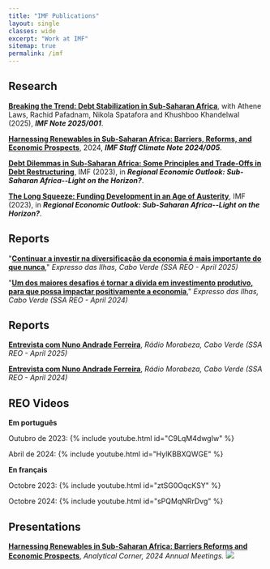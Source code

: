 ```yaml
---
title: "IMF Publications"
layout: single
classes: wide
excerpt: "Work at IMF"
sitemap: true
permalink: /imf
---
```


## Research
[**Breaking the Trend: Debt Stabilization in Sub-Saharan Africa**](https://www.imf.org/en/Publications/REO/SSA/Issues/2025/04/25/regional-economic-outlook-for-sub-saharan-africa-april-2025), with Athene Laws, Rachid Pafadnam, Nikola Spatafora and Khushboo Khandelwal (2025), ***IMF Note 2025/001***.

[**Harnessing Renewables in Sub-Saharan Africa: Barriers, Reforms, and Economic Prospects**](https://www.imf.org/en/Publications/staff-climate-notes/Issues/2024/10/08/Harnessing-Renewables-in-Sub-Saharan-Africa-Barriers-Reforms-and-Economic-Prospects-555077), 2024, ***IMF Staff Climate Note 2024/005***.

[**Debt Dilemmas in Sub-Saharan Africa: Some Principles and Trade-Offs in Debt Restructuring**](https://www.imf.org/en/Publications/REO/SSA/Issues/2023/10/16/regional-economic-outlook-for-sub-saharan-africa-october-2023), IMF (2023), in ***Regional Economic Outlook: Sub-Saharan Africa--Light on the Horizon?***.

[**The Long Squeeze: Funding Development in an Age of Austerity**](https://www.imf.org/en/Publications/REO/SSA/Issues/2023/10/16/regional-economic-outlook-for-sub-saharan-africa-october-2023), IMF (2023), in ***Regional Economic Outlook: Sub-Saharan Africa--Light on the Horizon?***.

## Reports






"[**Continuar a investir na diversificação da economia é mais importante do que nunca**](https://expressodasilhas.cv/)," *Expresso das Ilhas, Cabo Verde (SSA REO - April 2025)*

"[**Um dos maiores desafios é tornar a dívida em investimento produtivo, para que possa impactar positivamente a economia**](https://expressodasilhas.cv/economia/2024/04/28/um-dos-maiores-desafios-e-tornar-a-divida-em-investimento-produtivo-para-que-possa-impactar-positivamente-a-economia/91163)," *Expresso das Ilhas, Cabo Verde (SSA REO - April 2024)*

## Reports
[**Entrevista com Nuno Andrade Ferreira**](https://share.transistor.fm/s/05bb7fd0), *Rádio Morabeza, Cabo Verde (SSA REO - April 2025)*

[**Entrevista com Nuno Andrade Ferreira**](https://media.transistor.fm/60a0b5ce/c7e2ad9b.mp3), *Rádio Morabeza, Cabo Verde (SSA REO - April 2024)*

## REO Videos

**Em português**

Outubro de 2023:
{% include youtube.html id="C9LqM4dwgIw" %}

Abril de 2024:
{% include youtube.html id="HylKBBXQWGE" %}

**En français**

Octobre 2023:
{% include youtube.html id="ztSG0OqcKSY" %}

Octobre 2024:
{% include youtube.html id="sPQMqNRrDvg" %}


## Presentations
[**Harnessing Renewables in Sub-Saharan Africa: Barriers Reforms and Economic Prospects**](https://www.imfconnect.org/content/imf/en/annual-meetings/calendar/open/2024/10/22/188772.html), *Analytical Corner, 2024 Annual Meetings.*
![](https://cf-images.us-east-1.prod.boltdns.net/v1/static/45228659001/e6fabd77-5879-4134-8a60-d04b385f41e1/32d36a5d-dd27-41be-94c4-0ba2bf17dc44/1280x720/match/image.jpg)




